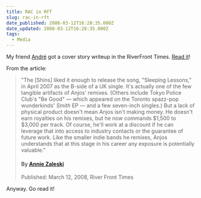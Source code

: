 ```yaml
---
title: RAC in RFT
slug: rac-in-rft
date_published: 2008-03-12T16:28:35.000Z
date_updated: 2008-03-12T16:28:35.000Z
tags:
  - Media
---
```


My friend [André](http://www.theremixcompany.co.uk) got a cover story writeup in the RiverFront Times. [Read it](http://www.riverfronttimes.com/2008-03-12/news/e-mix-andr-eacute-anjos-and-the-remix-artist-collective-leverage-initiative-ingenuity-and-the-internet-into-an-online-music-force/)!

From the article:

> "The [Shins] liked it enough to release the song, "Sleeping Lessons," in April 2007 as the B-side of a UK single. It's actually one of the few tangible artifacts of Anjos' remixes. (Others include Tokyo Police Club's "Be Good" — which appeared on the Toronto spazz-pop wunderkinds' *Smith* EP — and a few seven-inch singles.) But a lack of physical product doesn't mean Anjos isn't making money. He doesn't earn royalties on his remixes, but he now commands $1,500 to $3,000 per track. Of course, he'll work at a discount if he can leverage that into access to industry contacts or the guarantee of future work. Like the smaller indie bands he remixes, Anjos understands that at this stage in his career any exposure is potentially valuable."
>
> ####              By                                        [Annie Zaleski](http://www.riverfronttimes.com/feedback/index.php?author_email=&amp;headline=E-Mix:%20Andr%C3%A9%20Anjos%20and%20the%20Remix%20Artist%20Collective%20leverage%20initiative,%20ingenuity%20and%20the%20Internet%20into%20an%20online%20music%20force&amp;issuedate=2008-03-12)
>
> Published: March 12, 2008, River Front Times

Anyway. Go read it!
